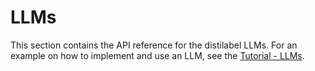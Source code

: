 # LLMs 

This section contains the API reference for the distilabel LLMs. For an example on how to implement and use an LLM, see the [Tutorial - LLMs](../sections/learn/llms/index.md).
